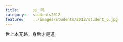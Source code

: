 ```yaml
---
title:		刘一鸣
category:	students2012
feature:	../images/students/2012/student_6.jpg
---
```

世上本无路，身后才是道。


